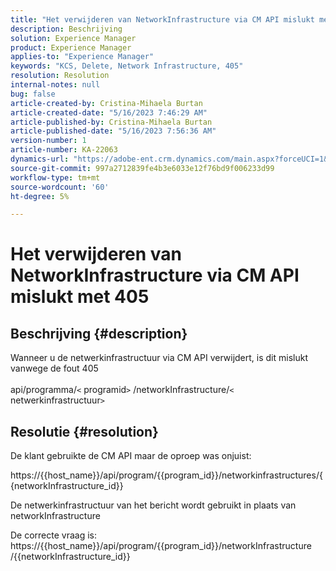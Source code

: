 ```yaml
---
title: "Het verwijderen van NetworkInfrastructure via CM API mislukt met 405"
description: Beschrijving
solution: Experience Manager
product: Experience Manager
applies-to: "Experience Manager"
keywords: "KCS, Delete, Network Infrastructure, 405"
resolution: Resolution
internal-notes: null
bug: false
article-created-by: Cristina-Mihaela Burtan
article-created-date: "5/16/2023 7:46:29 AM"
article-published-by: Cristina-Mihaela Burtan
article-published-date: "5/16/2023 7:56:36 AM"
version-number: 1
article-number: KA-22063
dynamics-url: "https://adobe-ent.crm.dynamics.com/main.aspx?forceUCI=1&pagetype=entityrecord&etn=knowledgearticle&id=143a0ac2-bdf3-ed11-8848-6045bd0065f9"
source-git-commit: 997a2712839fe4b3e6033e12f76bd9f006233d99
workflow-type: tm+mt
source-wordcount: '60'
ht-degree: 5%

---
```


# Het verwijderen van NetworkInfrastructure via CM API mislukt met 405

## Beschrijving {#description}

Wanneer u de netwerkinfrastructuur via CM API verwijdert, is dit mislukt vanwege de fout 405<br><br>api/programma/`<` programid`>` /networkInfrastructure/`<` netwerkinfrastructuur`>`

## Resolutie {#resolution}


De klant gebruikte de CM API maar de oproep was onjuist:

https://{{host_name}}/api/program/{{program_id}}/networkinfrastructures/{{networkInfrastructure_id}}

De netwerkinfrastructuur van het bericht wordt gebruikt in plaats van networkInfrastructure

De correcte vraag is: https://{{host_name}}/api/program/{{program_id}}/networkInfrastructure /{{networkInfrastructure_id}}
